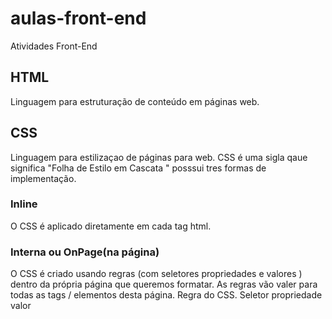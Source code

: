 # aulas-front-end
 Atividades Front-End
 ## HTML 
 Linguagem para estruturação de conteúdo em páginas web.
 ## CSS
 Linguagem para estilizaçao de páginas para web.
 CSS é uma sigla  qaue significa "Folha de Estilo
em Cascata " posssui tres formas de implementação.
### Inline
O CSS é aplicado diretamente em cada  tag html.

### Interna ou OnPage(na página)

O CSS é criado usando regras (com seletores propriedades  e valores ) dentro  da própria página  que queremos formatar.
As regras  vão valer para todas as tags / elementos desta página.
Regra do CSS.
Seletor
propriedade 
valor